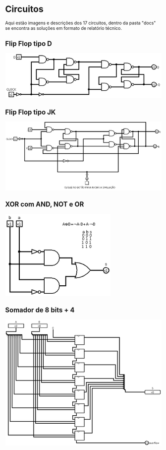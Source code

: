 
# Circuitos

Aqui estão imagens e descrições dos 17 circuitos, dentro da pasta "docs" se encontra as soluções em formato de relatório técnico.

## Flip Flop tipo D
![Flip Flop tipo D](imgs/flipflop_d.png)

## Flip Flop tipo JK
![jk](imgs/flipflop_jk.png)

## XOR com AND, NOT e OR
![xor](imgs/xor.png)

## Somador de 8 bits + 4
![somadormais4](imgs/somador_8bits.png)
